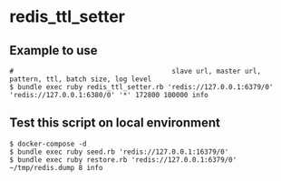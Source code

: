 # redis_ttl_setter

## Example to use

```
#                                       slave url, master url, pattern, ttl, batch size, log level
$ bundle exec ruby redis_ttl_setter.rb 'redis://127.0.0.1:6379/0' 'redis://127.0.0.1:6380/0' '*' 172800 100000 info
```

## Test this script on local environment

```
$ docker-compose -d
$ bundle exec ruby seed.rb 'redis://127.0.0.1:16379/0'
$ bundle exec ruby restore.rb 'redis://127.0.0.1:6379/0' ~/tmp/redis.dump 8 info
```
